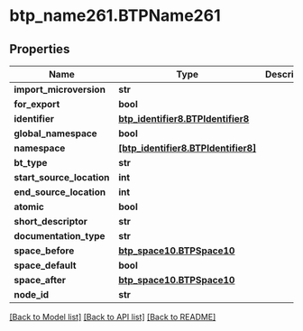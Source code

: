 # btp_name261.BTPName261

## Properties
Name | Type | Description | Notes
------------ | ------------- | ------------- | -------------
**import_microversion** | **str** |  | [optional] 
**for_export** | **bool** |  | [optional] 
**identifier** | [**btp_identifier8.BTPIdentifier8**](BTPIdentifier8.md) |  | [optional] 
**global_namespace** | **bool** |  | [optional] 
**namespace** | [**[btp_identifier8.BTPIdentifier8]**](BTPIdentifier8.md) |  | [optional] 
**bt_type** | **str** |  | [optional] 
**start_source_location** | **int** |  | [optional] 
**end_source_location** | **int** |  | [optional] 
**atomic** | **bool** |  | [optional] 
**short_descriptor** | **str** |  | [optional] 
**documentation_type** | **str** |  | [optional] 
**space_before** | [**btp_space10.BTPSpace10**](BTPSpace10.md) |  | [optional] 
**space_default** | **bool** |  | [optional] 
**space_after** | [**btp_space10.BTPSpace10**](BTPSpace10.md) |  | [optional] 
**node_id** | **str** |  | [optional] 

[[Back to Model list]](../README.md#documentation-for-models) [[Back to API list]](../README.md#documentation-for-api-endpoints) [[Back to README]](../README.md)


